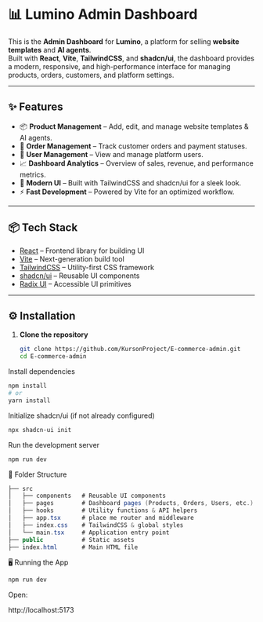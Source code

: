 # 📊 Lumino Admin Dashboard

This is the **Admin Dashboard** for **Lumino**, a platform for selling **website templates** and **AI agents**.  
Built with **React**, **Vite**, **TailwindCSS**, and **shadcn/ui**, the dashboard provides a modern, responsive, and high-performance interface for managing products, orders, customers, and platform settings.

---

## ✨ Features

- 📦 **Product Management** – Add, edit, and manage website templates & AI agents.
- 🛒 **Order Management** – Track customer orders and payment statuses.
- 👤 **User Management** – View and manage platform users.
- 📈 **Dashboard Analytics** – Overview of sales, revenue, and performance metrics.
- 🎨 **Modern UI** – Built with TailwindCSS and shadcn/ui for a sleek look.
- ⚡ **Fast Development** – Powered by Vite for an optimized workflow.

---

## 📦 Tech Stack

- [React](https://react.dev/) – Frontend library for building UI
- [Vite](https://vitejs.dev/) – Next-generation build tool
- [TailwindCSS](https://tailwindcss.com/) – Utility-first CSS framework
- [shadcn/ui](https://ui.shadcn.com/) – Reusable UI components
- [Radix UI](https://www.radix-ui.com/) – Accessible UI primitives

---

## ⚙️ Installation

1. **Clone the repository**
   ```bash
   git clone https://github.com/KursonProject/E-commerce-admin.git
   cd E-commerce-admin
   ```
Install dependencies

```bash
npm install
# or
yarn install
```
Initialize shadcn/ui (if not already configured)

```bash
npx shadcn-ui init
```
Run the development server
```bash
npm run dev
```
📂 Folder Structure
```csharp
├── src
│   ├── components   # Reusable UI components
│   ├── pages        # Dashboard pages (Products, Orders, Users, etc.)
│   ├── hooks        # Utility functions & API helpers
│   ├── app.tsx      # place me router and middleware
│   ├── index.css    # TailwindCSS & global styles
│   └── main.tsx     # Application entry point
├── public           # Static assets
├── index.html       # Main HTML file
```

🖥 Running the App
```bash
npm run dev
```
Open:

http://localhost:5173
